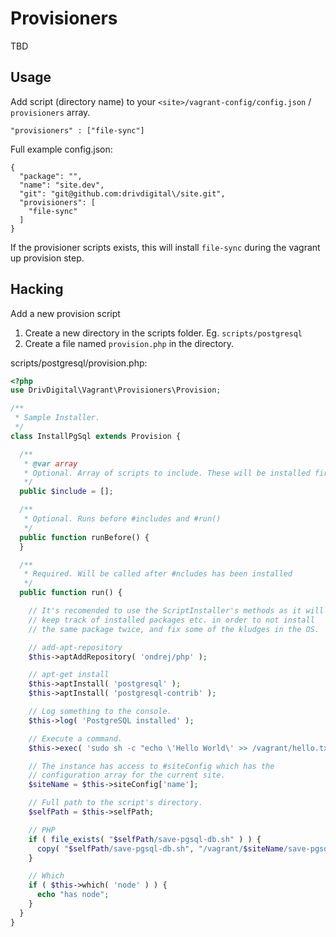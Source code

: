 # Provisioners

TBD

## Usage

Add script (directory name) to your `<site>/vagrant-config/config.json` / `provisioners` array.

`"provisioners" : ["file-sync"]`

Full example config.json:
```
{
  "package": "",
  "name": "site.dev",
  "git": "git@github.com:drivdigital\/site.git",
  "provisioners": [
    "file-sync" 
  ]
}
```

If the provisioner scripts exists, this will install `file-sync` during 
the vagrant up provision step.

## Hacking 

Add a new provision script

1. Create a new directory in the scripts folder. Eg. `scripts/postgresql`
2. Create a file named `provision.php` in the directory.

scripts/postgresql/provision.php:
```php
<?php
use DrivDigital\Vagrant\Provisioners\Provision;

/**
 * Sample Installer.
 */
class InstallPgSql extends Provision {

  /**
   * @var array
   * Optional. Array of scripts to include. These will be installed first.
   */
  public $include = [];

  /**
   * Optional. Runs before #includes and #run()
   */
  public function runBefore() {
  }

  /**
   * Required. Will be called after #ncludes has been installed
   */
  public function run() {

    // It's recomended to use the ScriptInstaller's methods as it will  
    // keep track of installed packages etc. in order to not install 
    // the same package twice, and fix some of the kludges in the OS.  

    // add-apt-repository
    $this->aptAddRepository( 'ondrej/php' );

    // apt-get install
    $this->aptInstall( 'postgresql' );
    $this->aptInstall( 'postgresql-contrib' );

    // Log something to the console.
    $this->log( 'PostgreSQL installed' );

    // Execute a command.
    $this->exec( 'sudo sh -c "echo \'Hello World\' >> /vagrant/hello.txt"' );

    // The instance has access to #siteConfig which has the 
    // configuration array for the current site.
    $siteName = $this->siteConfig['name'];

    // Full path to the script's directory.
    $selfPath = $this->selfPath;

    // PHP
    if ( file_exists( "$selfPath/save-pgsql-db.sh" ) ) {
      copy( "$selfPath/save-pgsql-db.sh", "/vagrant/$siteName/save-pgsql-db.sh" );
    }

    // Which
    if ( $this->which( 'node' ) ) {
      echo "has node";
    }
  }
}
```

